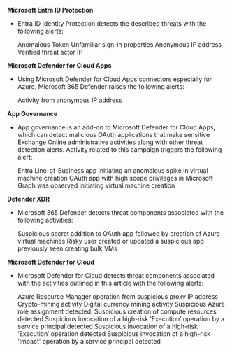 **Microsoft Entra ID Protection**
- Entra ID Identity Protection detects the described threats with the following alerts:

    Anomalous Token
    Unfamiliar sign-in properties
    Anonymous IP address
    Verified threat actor IP

**Microsoft Defender for Cloud Apps**
- Using Microsoft Defender for Cloud Apps connectors especially for Azure, Microsoft 365 Defender raises the following alerts:

    Activity from anonymous IP address

**App Governance**
- App governance is an add-on to Microsoft Defender for Cloud Apps, which can detect malicious OAuth applications that make sensitive Exchange Online administrative activities along with other threat detection alerts. Activity related to this campaign triggers the following alert:

    Entra Line-of-Business app initiating an anomalous spike in virtual machine creation
    OAuth app with high scope privileges in Microsoft Graph was observed initiating virtual machine creation


**Defender XDR**
- Microsoft 365 Defender detects threat components associated with the following activities:

    Suspicious secret addition to OAuth app followed by creation of Azure virtual machines
    Risky user created or updated a suspicious app previously seen creating bulk VMs

**Microsoft Defender for Cloud**
- Microsoft Defender for Cloud detects threat components associated with the activities outlined in this article with the following alerts:

    Azure Resource Manager operation from suspicious proxy IP address
    Crypto-mining activity
    Digital currency mining activity
    Suspicious Azure role assignment detected.
    Suspicious creation of compute resources detected
    Suspicious invocation of a high-risk ‘Execution’ operation by a service principal detected
    Suspicious invocation of a high-risk ‘Execution’ operation detected
    Suspicious invocation of a high-risk ‘Impact’ operation by a service principal detected
